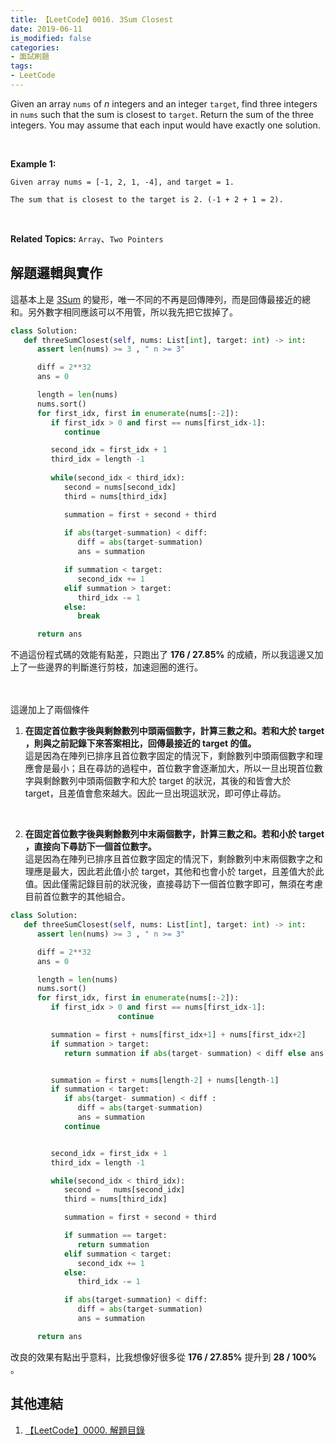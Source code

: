 ```yaml
---
title: 【LeetCode】0016. 3Sum Closest
date: 2019-06-11
is_modified: false
categories:
- 面試刷題
tags:
- LeetCode
--- 
```


Given an array `nums` of _n_ integers and an integer `target`, find three integers in `nums` such that the sum is closest to `target`. Return the sum of the three integers. You may assume that each input would have exactly one solution.

<!--more-->
<br>

**Example 1:**
```
Given array nums = [-1, 2, 1, -4], and target = 1.

The sum that is closest to the target is 2. (-1 + 2 + 1 = 2).
```

<br>

**Related Topics:** `Array`、`Two Pointers`



## 解題邏輯與實作
這基本上是 [3Sum](/LeetCode-0015-3Sum/) 的變形，唯一不同的不再是回傳陣列，而是回傳最接近的總和。另外數字相同應該可以不用管，所以我先把它拔掉了。

```python
class Solution:
   def threeSumClosest(self, nums: List[int], target: int) -> int:
      assert len(nums) >= 3 , " n >= 3"

      diff = 2**32
      ans = 0

      length = len(nums)
      nums.sort()
      for first_idx, first in enumerate(nums[:-2]):
         if first_idx > 0 and first == nums[first_idx-1]:
            continue

         second_idx = first_idx + 1
         third_idx = length -1	
         
         while(second_idx < third_idx): 
            second = nums[second_idx] 
            third = nums[third_idx]

            summation = first + second + third   
            
            if abs(target-summation) < diff:
               diff = abs(target-summation)
               ans = summation

            if summation < target:
               second_idx += 1
            elif summation > target:
               third_idx -= 1
            else:
               break

      return ans
```

不過這份程式碼的效能有點差，只跑出了 **176 / 27.85%**  的成績，所以我這邊又加上了一些邊界的判斷進行剪枝，加速迴圈的進行。

<br><br> 
這邊加上了兩個條件
1. **在固定首位數字後與剩餘數列中頭兩個數字，計算三數之和。若和大於 target ，則與之前記錄下來答案相比，回傳最接近的 target 的值。**  
這是因為在陣列已排序且首位數字固定的情況下，剩餘數列中頭兩個數字和理應會是最小；且在尋訪的過程中，首位數字會逐漸加大，所以一旦出現首位數字與剩餘數列中頭兩個數字和大於 target 的狀況，其後的和皆會大於 target，且差值會愈來越大。因此一旦出現這狀況，即可停止尋訪。
<br>

2.  **在固定首位數字後與剩餘數列中末兩個數字，計算三數之和。若和小於 target ，直接向下尋訪下一個首位數字。**  
這是因為在陣列已排序且首位數字固定的情況下，剩餘數列中末兩個數字之和理應是最大，因此若此值小於 target，其他和也會小於 target，且差值大於此值。因此僅需記錄目前的狀況後，直接尋訪下一個首位數字即可，無須在考慮目前首位數字的其他組合。


```python
class Solution:
   def threeSumClosest(self, nums: List[int], target: int) -> int:
      assert len(nums) >= 3 , " n >= 3"

      diff = 2**32
      ans = 0

      length = len(nums)
      nums.sort()
      for first_idx, first in enumerate(nums[:-2]):
         if first_idx > 0 and first == nums[first_idx-1]:
                        continue

         summation = first + nums[first_idx+1] + nums[first_idx+2] 
         if summation > target:
            return summation if abs(target- summation) < diff else ans


         summation = first + nums[length-2] + nums[length-1] 
         if summation < target:
            if abs(target- summation) < diff :
               diff = abs(target-summation)
               ans = summation
            continue


         second_idx = first_idx + 1
         third_idx = length -1	

         while(second_idx < third_idx): 
            second =   nums[second_idx] 
            third = nums[third_idx]

            summation = first + second + third   

            if summation == target:
               return summation
            elif summation < target:
               second_idx += 1
            else:
               third_idx -= 1

            if abs(target-summation) < diff:
               diff = abs(target-summation)
               ans = summation

      return ans
```
改良的效果有點出乎意料，比我想像好很多從  **176 / 27.85%**   提升到  **28 / 100%**  。



## 其他連結
1. [【LeetCode】0000. 解題目錄](/LeetCode-0000-Contents/)